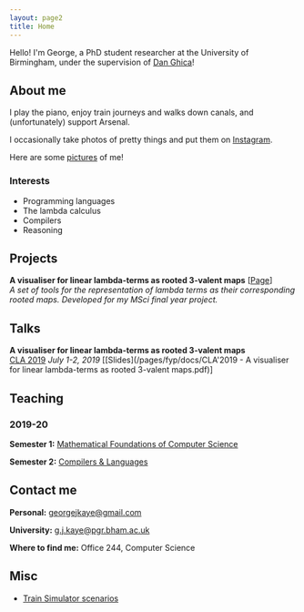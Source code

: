 ```yaml
---
layout: page2
title: Home
---
```


Hello! I'm George, a PhD student researcher at the University of Birmingham, under the supervision of [Dan Ghica](http://www.cs.bham.ac.uk/~drg/)!

## About me
I play the piano, enjoy train journeys and walks down canals, and (unfortunately) support Arsenal.

I occasionally take photos of pretty things and put them on [Instagram](https://www.instagram.com/georgejkaye/).

Here are some [pictures](/pictures) of me!

### Interests
* Programming languages
* The lambda calculus
* Compilers
* Reasoning

## Projects
**A visualiser for linear lambda-terms as rooted 3-valent maps** \[[Page](\fyp)\]  
*A set of tools for the representation of lambda terms as their corresponding rooted maps. Developed for my MSci final year project.*

## Talks

**A visualiser for linear lambda-terms as rooted 3-valent maps**  
[CLA 2019](http://cla.tcs.uj.edu.pl/) *July 1-2, 2019* \[[Slides](/pages/fyp/docs/CLA'2019 - A visualiser for linear lambda-terms as rooted 3-valent maps.pdf)\]

## Teaching

### 2019-20

**Semester 1:** [Mathematical Foundations of Computer Science](https://www.cs.bham.ac.uk/internal/modules/2019/06-30181/)

**Semester 2:** [Compilers & Languages](https://www.cs.bham.ac.uk/internal/modules/2019/06-02578/)

## Contact me

**Personal:** [georgejkaye@gmail.com](mailto:georgejkaye:gmail.com)

**University:** [g.j.kaye@pgr.bham.ac.uk](mailto:G.J.Kaye@pgr.bham.ac.uk)

**Where to find me:** Office 244, Computer Science

## Misc

* [Train Simulator scenarios](/trains)
